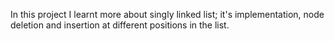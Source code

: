 In this project I learnt more about singly linked list; it's implementation, node deletion and insertion at different positions in the list.

